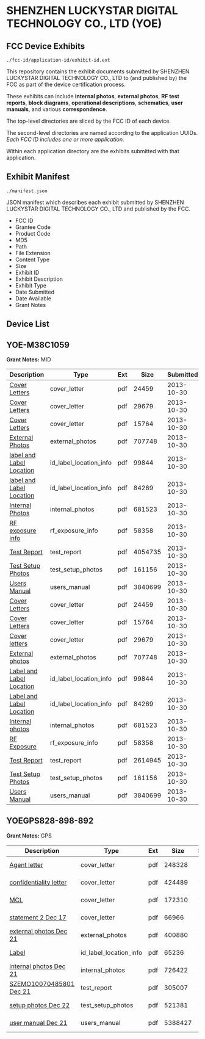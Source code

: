 # SHENZHEN LUCKYSTAR DIGITAL TECHNOLOGY CO., LTD (YOE)
## FCC Device Exhibits

```
./fcc-id/application-id/exhibit-id.ext
```

This repository contains the exhibit documents submitted by SHENZHEN LUCKYSTAR DIGITAL TECHNOLOGY CO., LTD to (and published by) the FCC as part of the device certification process.

These exhibits can include **internal photos**, **external photos**, **RF test reports**, **block diagrams**, **operational descriptions**, **schematics**, **user manuals**, and various **correspondence**.

The top-level directories are sliced by the FCC ID of each device.

The second-level directories are named according to the application UUIDs. *Each FCC ID includes one or more application.*

Within each application directory are the exhibits submitted with that application. 

## Exhibit Manifest

```
./manifest.json
```

JSON manifest which describes each exhibit submitted by SHENZHEN LUCKYSTAR DIGITAL TECHNOLOGY CO., LTD and published by the FCC.

- FCC ID
- Grantee Code
- Product Code
- MD5
- Path
- File Extension
- Content Type
- Size
- Exhibit ID
- Exhibit Description
- Exhibit Type
- Date Submitted
- Date Available
- Grant Notes

## Device List
## YOE-M38C1059
**Grant Notes:** MID

| Description | Type | Ext | Size | Submitted | Available |
| ----------- | ---- | --- | ---- | --------- | --------- |
| [Cover Letters](YOE-M38C1059/a8d3b6f6f506d60ea91aee69a2f80053/2106125.pdf) | cover_letter | pdf | 24459 | 2013-10-30 | 2013-10-30 |
| [Cover Letters](YOE-M38C1059/a8d3b6f6f506d60ea91aee69a2f80053/2106479.pdf) | cover_letter | pdf | 29679 | 2013-10-30 | 2013-10-30 |
| [Cover Letters](YOE-M38C1059/a8d3b6f6f506d60ea91aee69a2f80053/2106127.pdf) | cover_letter | pdf | 15764 | 2013-10-30 | 2013-10-30 |
| [External Photos](YOE-M38C1059/a8d3b6f6f506d60ea91aee69a2f80053/2106128.pdf) | external_photos | pdf | 707748 | 2013-10-30 | 2013-10-30 |
| [label and Label Location](YOE-M38C1059/a8d3b6f6f506d60ea91aee69a2f80053/2106129.pdf) | id_label_location_info | pdf | 99844 | 2013-10-30 | 2013-10-30 |
| [label and Label Location](YOE-M38C1059/a8d3b6f6f506d60ea91aee69a2f80053/2106130.pdf) | id_label_location_info | pdf | 84269 | 2013-10-30 | 2013-10-30 |
| [Internal Photos](YOE-M38C1059/a8d3b6f6f506d60ea91aee69a2f80053/2106131.pdf) | internal_photos | pdf | 681523 | 2013-10-30 | 2013-10-30 |
| [RF exposure info](YOE-M38C1059/a8d3b6f6f506d60ea91aee69a2f80053/2106133.pdf) | rf_exposure_info | pdf | 58358 | 2013-10-30 | 2013-10-30 |
| [Test Report](YOE-M38C1059/a8d3b6f6f506d60ea91aee69a2f80053/2106529.pdf) | test_report | pdf | 4054735 | 2013-10-30 | 2013-10-30 |
| [Test Setup Photos](YOE-M38C1059/a8d3b6f6f506d60ea91aee69a2f80053/2106137.pdf) | test_setup_photos | pdf | 161156 | 2013-10-30 | 2013-10-30 |
| [Users Manual](YOE-M38C1059/a8d3b6f6f506d60ea91aee69a2f80053/2106138.pdf) | users_manual | pdf | 3840699 | 2013-10-30 | 2013-10-30 |
| [Cover Letters](YOE-M38C1059/4cf0ad63b1b8e6a30b46c1187dd60d08/2106125.pdf) | cover_letter | pdf | 24459 | 2013-10-30 | 2013-10-30 |
| [Cover Letters](YOE-M38C1059/4cf0ad63b1b8e6a30b46c1187dd60d08/2106127.pdf) | cover_letter | pdf | 15764 | 2013-10-30 | 2013-10-30 |
| [Cover letters](YOE-M38C1059/4cf0ad63b1b8e6a30b46c1187dd60d08/2106479.pdf) | cover_letter | pdf | 29679 | 2013-10-30 | 2013-10-30 |
| [External photos](YOE-M38C1059/4cf0ad63b1b8e6a30b46c1187dd60d08/2106128.pdf) | external_photos | pdf | 707748 | 2013-10-30 | 2013-10-30 |
| [Label and Label Location](YOE-M38C1059/4cf0ad63b1b8e6a30b46c1187dd60d08/2106129.pdf) | id_label_location_info | pdf | 99844 | 2013-10-30 | 2013-10-30 |
| [Label and Label Location](YOE-M38C1059/4cf0ad63b1b8e6a30b46c1187dd60d08/2106130.pdf) | id_label_location_info | pdf | 84269 | 2013-10-30 | 2013-10-30 |
| [Internal photos](YOE-M38C1059/4cf0ad63b1b8e6a30b46c1187dd60d08/2106131.pdf) | internal_photos | pdf | 681523 | 2013-10-30 | 2013-10-30 |
| [RF Exposure](YOE-M38C1059/4cf0ad63b1b8e6a30b46c1187dd60d08/2106133.pdf) | rf_exposure_info | pdf | 58358 | 2013-10-30 | 2013-10-30 |
| [Test Report](YOE-M38C1059/4cf0ad63b1b8e6a30b46c1187dd60d08/2106136.pdf) | test_report | pdf | 2614945 | 2013-10-30 | 2013-10-30 |
| [Test Setup Photos](YOE-M38C1059/4cf0ad63b1b8e6a30b46c1187dd60d08/2106137.pdf) | test_setup_photos | pdf | 161156 | 2013-10-30 | 2013-10-30 |
| [Users Manual](YOE-M38C1059/4cf0ad63b1b8e6a30b46c1187dd60d08/2106138.pdf) | users_manual | pdf | 3840699 | 2013-10-30 | 2013-10-30 |
## YOEGPS828-898-892
**Grant Notes:** GPS

| Description | Type | Ext | Size | Submitted | Available |
| ----------- | ---- | --- | ---- | --------- | --------- |
| [Agent letter](YOEGPS828-898-892/8714342e21a57db4c42161fd18c5d1bf/1394509.pdf) | cover_letter | pdf | 248328 | 2010-12-21 | 2010-12-22 |
| [confidentiality letter](YOEGPS828-898-892/8714342e21a57db4c42161fd18c5d1bf/1394510.pdf) | cover_letter | pdf | 424489 | 2010-12-21 | 2010-12-22 |
| [MCL](YOEGPS828-898-892/8714342e21a57db4c42161fd18c5d1bf/1394511.pdf) | cover_letter | pdf | 172310 | 2010-12-21 | 2010-12-22 |
| [statement 2  Dec 17](YOEGPS828-898-892/8714342e21a57db4c42161fd18c5d1bf/1394512.pdf) | cover_letter | pdf | 66966 | 2010-12-21 | 2010-12-22 |
| [external photos Dec 21](YOEGPS828-898-892/8714342e21a57db4c42161fd18c5d1bf/1394513.pdf) | external_photos | pdf | 400880 | 2010-12-21 | 2010-12-22 |
| [Label](YOEGPS828-898-892/8714342e21a57db4c42161fd18c5d1bf/1394514.pdf) | id_label_location_info | pdf | 65236 | 2010-12-21 | 2010-12-22 |
| [internal photos Dec 21](YOEGPS828-898-892/8714342e21a57db4c42161fd18c5d1bf/1394515.pdf) | internal_photos | pdf | 726422 | 2010-12-21 | 2010-12-22 |
| [SZEMO10070485801 Dec 21](YOEGPS828-898-892/8714342e21a57db4c42161fd18c5d1bf/1394518.pdf) | test_report | pdf | 305007 | 2010-12-21 | 2010-12-22 |
| [setup photos Dec 22](YOEGPS828-898-892/8714342e21a57db4c42161fd18c5d1bf/1394519.pdf) | test_setup_photos | pdf | 521381 | 2010-12-21 | 2010-12-22 |
| [user manual Dec 21](YOEGPS828-898-892/8714342e21a57db4c42161fd18c5d1bf/1394533.pdf) | users_manual | pdf | 5388427 | 2010-12-21 | 2010-12-22 |
